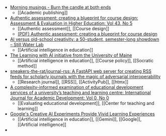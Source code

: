 - [Morning musings - Burn the candle at both ends](https://khufkens.com/posts/enshitification-of-academic-publishing/)
	- [[Academic publishing]]
- [Authentic assessment: creating a blueprint for course design: Assessment & Evaluation in Higher Education: Vol 43, No 5](https://www.tandfonline.com/doi/full/10.1080/02602938.2017.1412396)
	- [[Authentic assessment]], [[Course design]]
	- [(PDF) Authentic assessment: creating a blueprint for course design](https://www.researchgate.net/publication/325551932_Authentic_assessment_creating_a_blueprint_for_course_design)
- [AI versus old-school creativity: a 50-student, semester-long showdown – Still Water Lab](https://blog.still-water.net/ai-versus-old-school-creativity/)
	- [[Artificial intelligence in education]]
- [The Learning with AI initiative from the University of Maine](https://umaine.edu/learnwithai/)
	- [[Artificial intelligence in education]], [[Course policy]], [[Socratic method]]
- [sneakers-the-rat/journal-rss: A FastAPI web server for creating RSS feeds for scholarly journals with the magic of adversarial interoperability](https://github.com/sneakers-the-rat/journal-rss)
	- [[Research journal]], [[RSS]], [[ActivityPub]], [[htmx]]
- [A complexity-informed examination of educational development services of a university’s teaching and learning centre: International Journal for Academic Development: Vol 0, No 0](https://www.tandfonline.com/doi/full/10.1080/1360144X.2023.2286983)
	- [[Evaluating educational development]], [[Center for teaching and learning]]
- [Google's Creative AI Experiments Provide Vivid Learning Experiences](https://marcwatkins.substack.com/p/googles-creative-ai-experiments-provide)
	- [[Artificial intelligence in education]], [[Gemini]], [[Google]], [[Artificial intelligence]]
-